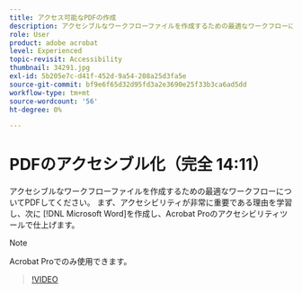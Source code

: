 ```yaml
---
title: アクセス可能なPDFの作成
description: アクセシブルなワークフローファイルを作成するための最適なワークフローについてPDFします
role: User
product: adobe acrobat
level: Experienced
topic-revisit: Accessibility
thumbnail: 34291.jpg
exl-id: 5b205e7c-d41f-452d-9a54-208a25d3fa5e
source-git-commit: bf9e6f65d32d95fd3a2e3690e25f33b3ca6ad5dd
workflow-type: tm+mt
source-wordcount: '56'
ht-degree: 0%

---
```


# PDFのアクセシブル化（完全 14:11）

アクセシブルなワークフローファイルを作成するための最適なワークフローについてPDFしてください。 まず、アクセシビリティが非常に重要である理由を学習し、次に [!DNL Microsoft Word]を作成し、Acrobat Proのアクセシビリティツールで仕上げます。

>[!NOTE]
>
>Acrobat Proでのみ使用できます。

>[!VIDEO](https://video.tv.adobe.com/v/34291?hidetitle=true)
